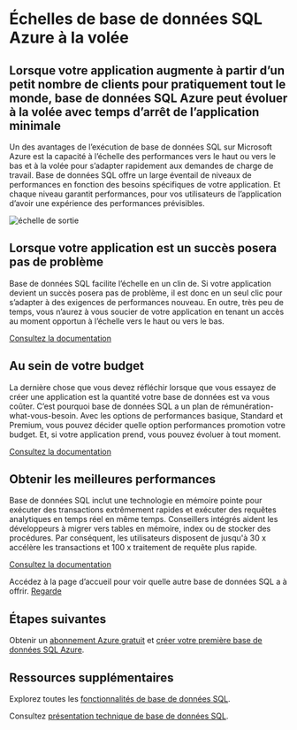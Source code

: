 <properties
   pageTitle="Échelles de base de données SQL Azure à la volée"
   description="Découvrez comment la base de données SQL s’adapte à la volée"
   keywords=""
   services="sql-database"
   documentationCenter=""
   authors="CarlRabeler"
   manager="jhubbard"
   editor=""/>

<tags
   ms.service="sql-database"
   ms.devlang="NA"
   ms.topic="article"
   ms.tgt_pltfrm="NA"
   ms.workload="data-management"
   ms.date="10/13/2016"
   ms.author="carlrab"/>

# <a name="azure-sql-database-scales-on-the-fly"></a>Échelles de base de données SQL Azure à la volée

## <a name="when-your-app-grows-from-a-small-number-of-customers-to-just-about-everyone-azure-sql-database-can-scale-on-the-fly-with-minimal-app-downtime"></a>Lorsque votre application augmente à partir d’un petit nombre de clients pour pratiquement tout le monde, base de données SQL Azure peut évoluer à la volée avec temps d’arrêt de l’application minimale

Un des avantages de l’exécution de base de données SQL sur Microsoft Azure est la capacité à l’échelle des performances vers le haut ou vers le bas et à la volée pour s’adapter rapidement aux demandes de charge de travail. Base de données SQL offre un large éventail de niveaux de performances en fonction des besoins spécifiques de votre application. Et chaque niveau garantit performances, pour vos utilisateurs de l’application d’avoir une expérience des performances prévisibles.

![échelle de sortie](./media/sql-database-scale-on-the-fly/sql-database-scale-on-the-fly.png)

## <a name="when-your-app-is-an-overnight-success"></a>Lorsque votre application est un succès posera pas de problème
Base de données SQL facilite l’échelle en un clin de. Si votre application devient un succès posera pas de problème, il est donc en un seul clic pour s’adapter à des exigences de performances nouveau. En outre, très peu de temps, vous n’aurez à vous soucier de votre application en tenant un accès au moment opportun à l’échelle vers le haut ou vers le bas.

[Consultez la documentation](http://go.microsoft.com/fwlink/?LinkID=787569)

## <a name="within-your-budget"></a>Au sein de votre budget  

La dernière chose que vous devez réfléchir lorsque que vous essayez de créer une application est la quantité votre base de données est va vous coûter. C’est pourquoi base de données SQL a un plan de rémunération-what-vous-besoin. Avec les options de performances basique, Standard et Premium, vous pouvez décider quelle option performances promotion votre budget. Et, si votre application prend, vous pouvez évoluer à tout moment.

[Consultez la documentation](http://go.microsoft.com/fwlink/?LinkID=787570)

## <a name="get-the-fastest-performance"></a>Obtenir les meilleures performances

Base de données SQL inclut une technologie en mémoire pointe pour exécuter des transactions extrêmement rapides et exécuter des requêtes analytiques en temps réel en même temps. Conseillers intégrés aident les développeurs à migrer vers tables en mémoire, index ou de stocker des procédures. Par conséquent, les utilisateurs disposent de jusqu'à 30 x accélère les transactions et 100 x traitement de requête plus rapide.  

[Consultez la documentation](http://go.microsoft.com/fwlink/?LinkID=787580)

Accédez à la page d’accueil pour voir quelle autre base de données SQL a à offrir.
[Regarde](https://azure.microsoft.com/services/sql-database/) 

## <a name="next-steps"></a>Étapes suivantes

Obtenir un [abonnement Azure gratuit](https://azure.microsoft.com/get-started/) et [créer votre première base de données SQL Azure](sql-database-get-started.md).

## <a name="additional-resources"></a>Ressources supplémentaires

Explorez toutes les [fonctionnalités de base de données SQL](https://azure.microsoft.com/services/sql-database/).
 
Consultez [présentation technique de base de données SQL](sql-database-technical-overview.md).
